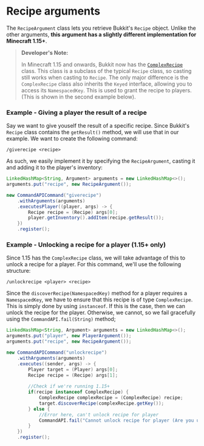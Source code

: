 # Recipe arguments

The `RecipeArgument` class lets you retrieve Bukkit's `Recipe` object. Unlike the other arguments, **this argument has a slightly different implementation for Minecraft 1.15+**.

> **Developer's Note:**
>
> In Minecraft 1.15 and onwards, Bukkit now has the [`ComplexRecipe`](https://hub.spigotmc.org/javadocs/bukkit/org/bukkit/inventory/ComplexRecipe.html) class. This class is a subclass of the typical `Recipe` class, so casting still works when casting to `Recipe`. The only major difference is the `ComplexRecipe` class also inherits the `Keyed` interface, allowing you to access its `NamespacedKey`. This is used to grant the recipe to players. (This is shown in the second example below).

<div class="example">

### Example - Giving a player the result of a recipe

Say we want to give youself the result of a specific recipe. Since Bukkit's `Recipe` class contains the `getResult()` method, we will use that in our example. We want to create the following command:

```
/giverecipe <recipe>
```

As such, we easily implement it by specifying the `RecipeArgument`, casting it and adding it to the player's inventory:

```java
LinkedHashMap<String, Argument> arguments = new LinkedHashMap<>();
arguments.put("recipe", new RecipeArgument());

new CommandAPICommand("giverecipe")
    .withArguments(arguments)
    .executesPlayer((player, args) -> {
        Recipe recipe = (Recipe) args[0];
    	player.getInventory().addItem(recipe.getResult());
    })
    .register();
```

</div>

<div class="example">

### Example - Unlocking a recipe for a player (1.15+ only)

Since 1.15 has the `ComplexRecipe` class, we will take advantage of this to unlock a recipe for a player. For this command, we'll use the following structure:

```
/unlockrecipe <player> <recipe>
```

Since the `discoverRecipe(NamespacedKey)` method for a player requires a `NamespacedKey`, we have to ensure that this recipe is of type `ComplexRecipe`. This is simply done by using `instanceof`. If this is the case, then we can unlock the recipe for the player. Otherwise, we cannot, so we fail gracefully using the `CommandAPI.fail(String)` method;

```java
LinkedHashMap<String, Argument> arguments = new LinkedHashMap<>();
arguments.put("player", new PlayerArgument());
arguments.put("recipe", new RecipeArgument());

new CommandAPICommand("unlockrecipe")
    .withArguments(arguments)
    .executes((sender, args) -> {
        Player target = (Player) args[0];
        Recipe recipe = (Recipe) args[1];
		
        //Check if we're running 1.15+
        if(recipe instanceof ComplexRecipe) {
            ComplexRecipe complexRecipe = (ComplexRecipe) recipe;
            target.discoverRecipe(complexRecipe.getKey());
        } else {
            //Error here, can't unlock recipe for player
            CommandAPI.fail("Cannot unlock recipe for player (Are you using version 1.15 or above?)");
        }
    })
    .register();
```

</div>